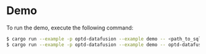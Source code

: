 # Demo

To run the demo, execute the following command:

```sh
$ cargo run --example -p optd-datafusion --example demo -- <path_to_sql>
$ cargo run --example -p optd-datafusion --example demo -- optd-datafusion/sql/test_join.sql
```
